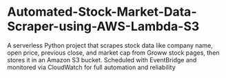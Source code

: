 # Automated-Stock-Market-Data-Scraper-using-AWS-Lambda-S3
A serverless Python project that scrapes stock data like company name, open price, previous close, and market cap from Groww stock pages, then stores it in an Amazon S3 bucket. Scheduled with EventBridge and monitored via CloudWatch for full automation and reliability

